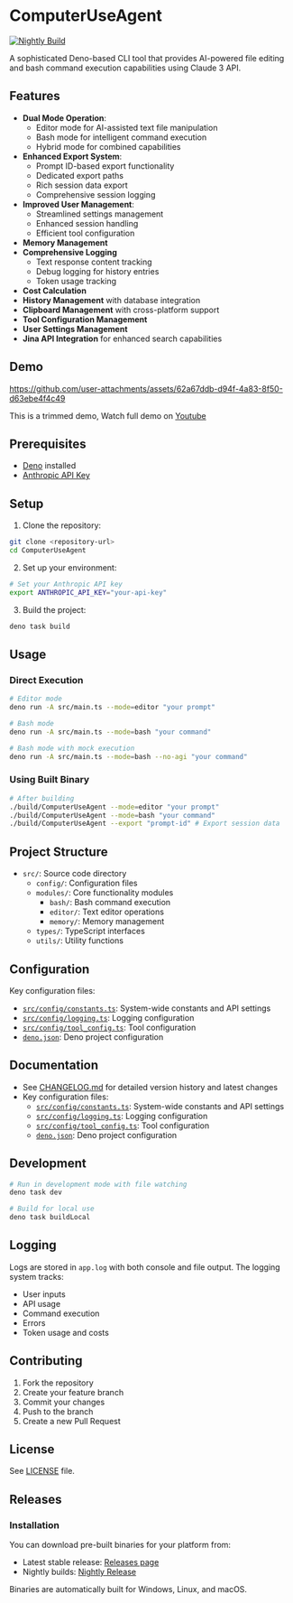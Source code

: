 # ComputerUseAgent

[![Nightly Build](https://github.com/yourusername/ComputerUseAgent/actions/workflows/nightly.yml/badge.svg)](https://github.com/yourusername/ComputerUseAgent/actions/workflows/nightly.yml)

A sophisticated Deno-based CLI tool that provides AI-powered file editing and
bash command execution capabilities using Claude 3 API.

## Features

- **Dual Mode Operation**:
  - Editor mode for AI-assisted text file manipulation
  - Bash mode for intelligent command execution
  - Hybrid mode for combined capabilities
- **Enhanced Export System**:
  - Prompt ID-based export functionality
  - Dedicated export paths
  - Rich session data export
  - Comprehensive session logging
- **Improved User Management**:
  - Streamlined settings management
  - Enhanced session handling
  - Efficient tool configuration
- **Memory Management**
- **Comprehensive Logging**
  - Text response content tracking
  - Debug logging for history entries
  - Token usage tracking
- **Cost Calculation**
- **History Management** with database integration
- **Clipboard Management** with cross-platform support
- **Tool Configuration Management**
- **User Settings Management**
- **Jina API Integration** for enhanced search capabilities

## Demo

https://github.com/user-attachments/assets/62a67ddb-d94f-4a83-8f50-d63ebe4f4c49

This is a trimmed demo, Watch full demo on
[Youtube](https://youtu.be/lX_jZ18HoGA)

## Prerequisites

- [Deno](https://deno.land/) installed
- [Anthropic API Key](https://www.anthropic.com/api)

## Setup

1. Clone the repository:

```sh
git clone <repository-url>
cd ComputerUseAgent
```

2. Set up your environment:

```sh
# Set your Anthropic API key
export ANTHROPIC_API_KEY="your-api-key"
```

3. Build the project:

```sh
deno task build
```

## Usage

### Direct Execution

```sh
# Editor mode
deno run -A src/main.ts --mode=editor "your prompt"

# Bash mode
deno run -A src/main.ts --mode=bash "your command"

# Bash mode with mock execution
deno run -A src/main.ts --mode=bash --no-agi "your command"
```

### Using Built Binary

```sh
# After building
./build/ComputerUseAgent --mode=editor "your prompt"
./build/ComputerUseAgent --mode=bash "your command"
./build/ComputerUseAgent --export "prompt-id" # Export session data
```

## Project Structure

- `src/`: Source code directory
  - `config/`: Configuration files
  - `modules/`: Core functionality modules
    - `bash/`: Bash command execution
    - `editor/`: Text editor operations
    - `memory/`: Memory management
  - `types/`: TypeScript interfaces
  - `utils/`: Utility functions

## Configuration

Key configuration files:

- [`src/config/constants.ts`](src/config/constants.ts): System-wide constants
  and API settings
- [`src/config/logging.ts`](src/config/logging.ts): Logging configuration
- [`src/config/tool_config.ts`](src/config/tool_config.ts): Tool configuration
- [`deno.json`](deno.json): Deno project configuration

## Documentation

- See [CHANGELOG.md](CHANGELOG.md) for detailed version history and latest
  changes
- Key configuration files:
  - [`src/config/constants.ts`](src/config/constants.ts): System-wide constants
    and API settings
  - [`src/config/logging.ts`](src/config/logging.ts): Logging configuration
  - [`src/config/tool_config.ts`](src/config/tool_config.ts): Tool configuration
  - [`deno.json`](deno.json): Deno project configuration

## Development

```sh
# Run in development mode with file watching
deno task dev

# Build for local use
deno task buildLocal
```

## Logging

Logs are stored in `app.log` with both console and file output. The logging
system tracks:

- User inputs
- API usage
- Command execution
- Errors
- Token usage and costs

## Contributing

1. Fork the repository
2. Create your feature branch
3. Commit your changes
4. Push to the branch
5. Create a new Pull Request

## License

See [LICENSE](LICENSE) file.

## Releases

### Installation

You can download pre-built binaries for your platform from:

- Latest stable release:
  [Releases page](https://github.com/PrashamTrivedi/ComputerUseAgent/releases/latest)
- Nightly builds:
  [Nightly Release](https://github.com/PrashamTrivedi/ComputerUseAgent/releases/tag/nightly)

Binaries are automatically built for Windows, Linux, and macOS.
